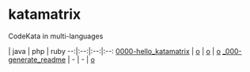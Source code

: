 # katamatrix
CodeKata in multi-languages

 | java | php | ruby
--:|:--:|:--:|:--:
[0000-hello_katamatrix](https://github.com/hssh/katamatrix/tree/master/0000-hello_katamatrix) | [o](https://github.com/hssh/katamatrix/tree/master/0000-hello_katamatrix/java) | [o](https://github.com/hssh/katamatrix/tree/master/0000-hello_katamatrix/php) | [o](https://github.com/hssh/katamatrix/tree/master/0000-hello_katamatrix/ruby)
[_000-generate_readme](https://github.com/hssh/katamatrix/tree/master/_000-generate_readme) | - | - | [o](https://github.com/hssh/katamatrix/tree/master/_000-generate_readme/ruby)
